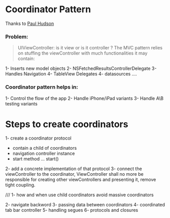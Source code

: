 # Coordinator Pattern

Thanks to [Paul Hudson](https://www.youtube.com/watch?v=7HgbcTqxoN4)

### Problem:

> UIViewController: 
is it view or is it controller ? 
The MVC pattern relies on stuffing the viewController with much functionalities it may contain:

1- Inserts new model objects 
2- NSFetchedResultsControllerDelegate 
3- Handles Navigation
4- TableView Delegates 
4- datasources ....

### Coordinator pattern helps in:

1- Control the flow of the app
2- Handle iPhone/iPad variants 
3- Handle A\B testing variants 


# Steps to create coordinators 

1- create a coordinator protocol 
- contain a child of coordinators 
- navigation controller instance 
- start method ... start()

2- add a concrete implementation of that protocol
3- connect the viewController to the coordinator, ViewController shall no more be responsible for creating other viewControllers and presenting it, remove tight coupling.


///
1- how and when use child coordinators 
avoid massive coordinators 


2- navigate backword 
3- passing data between coordinators 
4- coordinated tab bar controller 
5- handling segues 
6- protocols and closures 
